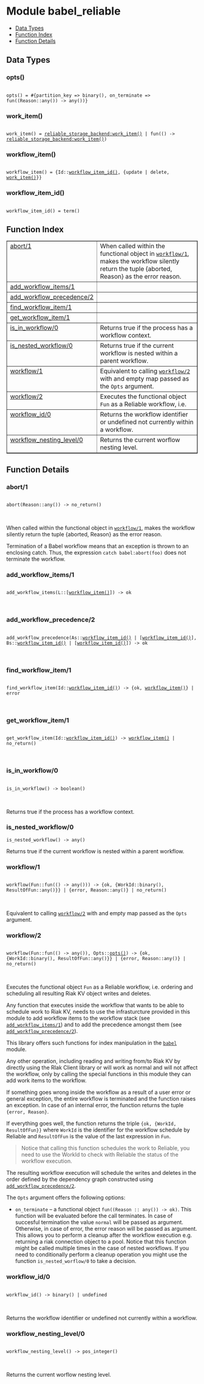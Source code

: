 

# Module babel_reliable #
* [Data Types](#types)
* [Function Index](#index)
* [Function Details](#functions)

<a name="types"></a>

## Data Types ##




### <a name="type-opts">opts()</a> ###


<pre><code>
opts() = #{partition_key =&gt; binary(), on_terminate =&gt; fun((Reason::any()) -&gt; any())}
</code></pre>




### <a name="type-work_item">work_item()</a> ###


<pre><code>
work_item() = <a href="reliable_storage_backend.md#type-work_item">reliable_storage_backend:work_item()</a> | fun(() -&gt; <a href="reliable_storage_backend.md#type-work_item">reliable_storage_backend:work_item()</a>)
</code></pre>




### <a name="type-workflow_item">workflow_item()</a> ###


<pre><code>
workflow_item() = {Id::<a href="#type-workflow_item_id">workflow_item_id()</a>, {update | delete, <a href="#type-work_item">work_item()</a>}}
</code></pre>




### <a name="type-workflow_item_id">workflow_item_id()</a> ###


<pre><code>
workflow_item_id() = term()
</code></pre>

<a name="index"></a>

## Function Index ##


<table width="100%" border="1" cellspacing="0" cellpadding="2" summary="function index"><tr><td valign="top"><a href="#abort-1">abort/1</a></td><td>When called within the functional object in <a href="#workflow-1"><code>workflow/1</code></a>,
makes the workflow silently return the tuple {aborted, Reason} as the
error reason.</td></tr><tr><td valign="top"><a href="#add_workflow_items-1">add_workflow_items/1</a></td><td></td></tr><tr><td valign="top"><a href="#add_workflow_precedence-2">add_workflow_precedence/2</a></td><td></td></tr><tr><td valign="top"><a href="#find_workflow_item-1">find_workflow_item/1</a></td><td></td></tr><tr><td valign="top"><a href="#get_workflow_item-1">get_workflow_item/1</a></td><td></td></tr><tr><td valign="top"><a href="#is_in_workflow-0">is_in_workflow/0</a></td><td>Returns true if the process has a workflow context.</td></tr><tr><td valign="top"><a href="#is_nested_workflow-0">is_nested_workflow/0</a></td><td>Returns true if the current workflow is nested within a parent workflow.</td></tr><tr><td valign="top"><a href="#workflow-1">workflow/1</a></td><td>Equivalent to calling <a href="#workflow-2"><code>workflow/2</code></a> with and empty map passed as
the <code>Opts</code> argument.</td></tr><tr><td valign="top"><a href="#workflow-2">workflow/2</a></td><td>Executes the functional object <code>Fun</code> as a Reliable workflow, i.e.</td></tr><tr><td valign="top"><a href="#workflow_id-0">workflow_id/0</a></td><td>Returns the workflow identifier or undefined not currently within a
workflow.</td></tr><tr><td valign="top"><a href="#workflow_nesting_level-0">workflow_nesting_level/0</a></td><td>Returns the current worflow nesting level.</td></tr></table>


<a name="functions"></a>

## Function Details ##

<a name="abort-1"></a>

### abort/1 ###

<pre><code>
abort(Reason::any()) -&gt; no_return()
</code></pre>
<br />

When called within the functional object in [`workflow/1`](#workflow-1),
makes the workflow silently return the tuple {aborted, Reason} as the
error reason.

Termination of a Babel workflow means that an exception is thrown to an
enclosing catch. Thus, the expression `catch babel:abort(foo)` does not
terminate the workflow.

<a name="add_workflow_items-1"></a>

### add_workflow_items/1 ###

<pre><code>
add_workflow_items(L::[<a href="#type-workflow_item">workflow_item()</a>]) -&gt; ok
</code></pre>
<br />

<a name="add_workflow_precedence-2"></a>

### add_workflow_precedence/2 ###

<pre><code>
add_workflow_precedence(As::<a href="#type-workflow_item_id">workflow_item_id()</a> | [<a href="#type-workflow_item_id">workflow_item_id()</a>], Bs::<a href="#type-workflow_item_id">workflow_item_id()</a> | [<a href="#type-workflow_item_id">workflow_item_id()</a>]) -&gt; ok
</code></pre>
<br />

<a name="find_workflow_item-1"></a>

### find_workflow_item/1 ###

<pre><code>
find_workflow_item(Id::<a href="#type-workflow_item_id">workflow_item_id()</a>) -&gt; {ok, <a href="#type-workflow_item">workflow_item()</a>} | error
</code></pre>
<br />

<a name="get_workflow_item-1"></a>

### get_workflow_item/1 ###

<pre><code>
get_workflow_item(Id::<a href="#type-workflow_item_id">workflow_item_id()</a>) -&gt; <a href="#type-workflow_item">workflow_item()</a> | no_return()
</code></pre>
<br />

<a name="is_in_workflow-0"></a>

### is_in_workflow/0 ###

<pre><code>
is_in_workflow() -&gt; boolean()
</code></pre>
<br />

Returns true if the process has a workflow context.

<a name="is_nested_workflow-0"></a>

### is_nested_workflow/0 ###

`is_nested_workflow() -> any()`

Returns true if the current workflow is nested within a parent workflow.

<a name="workflow-1"></a>

### workflow/1 ###

<pre><code>
workflow(Fun::fun(() -&gt; any())) -&gt; {ok, {WorkId::binary(), ResultOfFun::any()}} | {error, Reason::any()} | no_return()
</code></pre>
<br />

Equivalent to calling [`workflow/2`](#workflow-2) with and empty map passed as
the `Opts` argument.

<a name="workflow-2"></a>

### workflow/2 ###

<pre><code>
workflow(Fun::fun(() -&gt; any()), Opts::<a href="#type-opts">opts()</a>) -&gt; {ok, {WorkId::binary(), ResultOfFun::any()}} | {error, Reason::any()} | no_return()
</code></pre>
<br />

Executes the functional object `Fun` as a Reliable workflow, i.e.
ordering and scheduling all resulting Riak KV object writes and deletes.

Any function that executes inside the workflow that wants to be able to
schedule work to Riak KV, needs to use the infrasturcture provided in this
module to add workflow items to the workflow stack
(see [`add_workflow_items/1`](#add_workflow_items-1)) and to add the precedence amongst them
(see [`add_workflow_precedence/2`](#add_workflow_precedence-2)).

This library offers such functions for index manipulation in the
[`babel`](babel.md) module.

Any other operation, including reading and writing from/to Riak KV by
directly using the RIak Client library or will work as normal and
will not affect the workflow, only by calling the special functions in this
module they can add work items to the workflow.

If something goes wrong inside the workflow as a result of a user
error or general exception, the entire workflow is terminated and the
function raises an exception. In case of an internal error, the function
returns the tuple `{error, Reason}`.

If everything goes well, the function returns the triple
`{ok, {WorkId, ResultOfFun}}` where `WorkId` is the identifier for the
workflow schedule by Reliable and `ResultOfFun` is the value of the last
expression in `Fun`.

> Notice that calling this function schedules the work to Reliable, you need
to use the WorkId to check with Reliable the status of the workflow
execution.

The resulting workflow execution will schedule the writes and deletes in the
order defined by the dependency graph constructed using
[`add_workflow_precedence/2`](#add_workflow_precedence-2).

The `Opts` argument offers the following options:

* `on_terminate` – a functional object `fun((Reason :: any()) -> ok)`. This
function will be evaluated before the call terminates. In case of succesful
termination the value `normal` will be  passed as argument. Otherwise, in
case of error, the error reason will be passed as argument. This allows you
to perform a cleanup after the workflow execution e.g. returning a riak
connection object to a pool. Notice that this function might be called
multiple times in the case of nested workflows. If you need to conditionally
perform a cleanup operation you might use the function `is_nested_worflow/0`
to take a decision.

<a name="workflow_id-0"></a>

### workflow_id/0 ###

<pre><code>
workflow_id() -&gt; binary() | undefined
</code></pre>
<br />

Returns the workflow identifier or undefined not currently within a
workflow.

<a name="workflow_nesting_level-0"></a>

### workflow_nesting_level/0 ###

<pre><code>
workflow_nesting_level() -&gt; pos_integer()
</code></pre>
<br />

Returns the current worflow nesting level.


